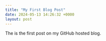 ```yaml
---
title: "My First Blog Post"
date: 2024-05-13 14:26:32 +0000
layout: post
---
```


The is the first post on my GitHub hosted blog.
